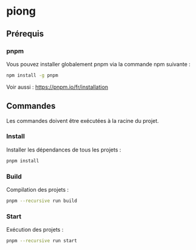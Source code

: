 # piong

## Prérequis

### pnpm

Vous pouvez installer globalement pnpm via la commande npm suivante :

```sh
npm install -g pnpm
```

Voir aussi : <https://pnpm.io/fr/installation>

## Commandes

Les commandes doivent être exécutées à la racine du projet.

### Install

Installer les dépendances de tous les projets :

```sh
pnpm install
```

### Build

Compilation des projets :

```sh
pnpm --recursive run build
```

### Start

Exécution des projets :

```sh
pnpm --recursive run start
```
